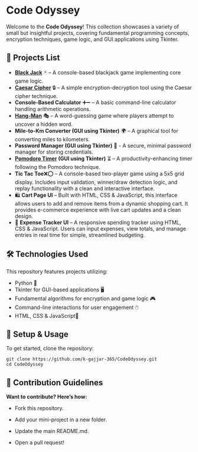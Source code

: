 # Code Odyssey

Welcome to the **Code Odyssey**! This collection showcases a variety of small but insightful projects, covering fundamental programming concepts, encryption techniques, game logic, and GUI applications using Tkinter.



## 🚀 Projects List
- **[Black Jack](https://en.wikipedia.org/wiki/Blackjack)** 🃏 – A console-based blackjack game implementing core game logic.
- **[Caesar Cipher](https://en.wikipedia.org/wiki/Caesar_cipher)** 🔒 – A simple encryption-decryption tool using the Caesar cipher technique.
- **Console-Based Calculator** ➕➖ – A basic command-line calculator handling arithmetic operations.
- **[Hang-Man](https://en.wikipedia.org/wiki/Hangman_(game))** 🎭 – A word-guessing game where players attempt to uncover a hidden word.
- **Mile-to-Km Converter (GUI using Tkinter)** 🌍 – A graphical tool for converting miles to kilometers.
- **Password Manager (GUI using Tkinter)** 🔐 - A secure, minimal password manager for storing credentials.
- **[Pomodoro Timer](https://en.wikipedia.org/wiki/Pomodoro_Technique) (GUI using Tkinter)** ⏳ – A productivity-enhancing timer following the Pomodoro technique.
- **Tic Tac Toe**❌⭕ – A console-based two-player game using a 5x5 grid display. Includes input validation, winner/draw detection logic, and replay functionality with a clean and interactive interface.
- 🛍️ **Cart Page UI** – Built with HTML, CSS & JavaScript, this interface allows users to add and remove items from a dynamic shopping cart. It provides e-commerce experience with live cart updates and a clean design.
- 💸 **Expense Tracker UI** – A responsive spending tracker using HTML, CSS & JavaScript. Users can input expenses, view totals, and manage entries in real time for simple, streamlined budgeting.

## 🛠 Technologies Used
This repository features projects utilizing:
- Python 🐍
- Tkinter for GUI-based applications 🖥️
- Fundamental algorithms for encryption and game logic 🎮
- Command-line interactions for user engagement 🖱️
- HTML, CSS & JavaScript🪽

## 🔧 Setup & Usage
To get started, clone the repository:
```
git clone https://github.com/k-gajjar-365/CodeOdyssey.git
cd CodeOdyssey
```

## 📢 Contribution Guidelines
**Want to contribute? Here’s how:**

- Fork this repository.

- Add your mini-project in a new folder.

- Update the main README.md.

- Open a pull request!

